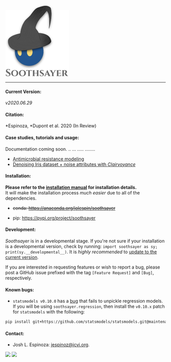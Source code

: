 
<img src="logo.png" width=200>

_________________________________

#### Current Version:
*v2020.06.29*

#### Citation:
*Espinoza, *Dupont et al. 2020 (In Review)

#### Case studies, tutorials and usage:
Documentation coming soon. .. ... ..... ........

* [Antimicrobial resistance modeling](https://github.com/jolespin/antimicrobial_resistance_modeling/blob/master/Espinoza-Dupont_et_al_2019/Notebooks/markdown_version/Espinoza-Dupont_et_al_2019.md)
* [Denoising Iris dataset + noise attributes with *Clairvoyance*](tutorials/Notebooks/markdown_versions/Denoising_Iris-plus-Noise_with_Clairvoyance/Denoising_Iris-plus-Noise_with_Clairvoyance.md)

#### Installation:
**Please refer to the [installation manual](install/README.md) for installation details.**  
It will make the installation process *much easier* due to all of the dependencies. 

* <s>conda: https://anaconda.org/jolespin/soothsayer</s>

* pip: https://pypi.org/project/soothsayer


#### Development:
*Soothsayer* is in a developmental stage.  If you're not sure if your installation is a developmental version, check by running: `import soothsayer as sy; print(sy.__developmental__)`.  It is *highly recommended* to [update to the current version](https://github.com/jolespin/soothsayer/tree/master/install#update-to-the-current-release-recommended). 

If you are interested in requesting features or wish to report a bug, please post a GitHub issue prefixed with the tag `[Feature Request]` and `[Bug]`, respectively.

#### Known bugs:
* `statsmodels v0.10.0` has a [bug](https://github.com/statsmodels/statsmodels/issues/5899) that fails to unpickle regression models.  If you will be using `soothsayer.regression`, then install the `v0.10.x` patch for `statsmodels` with the following:

```bash
pip install git+https://github.com/statsmodels/statsmodels.git@maintenance/0.10.x
```


#### Contact:
* Josh L. Espinoza: [jespinoz@jcvi.org](jespinoz@jcvi.org).

<img src ="https://allpistuff.com/wp-content/uploads/2018/07/twitter.c0030826.jpg" width=100>
<img src="https://binstar-static-prod.s3.amazonaws.com/latest/img/AnacondaCloud_logo_green.png" width=300>
